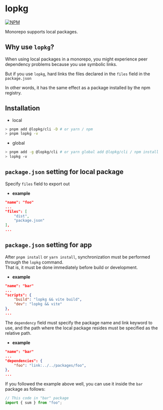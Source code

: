 # lopkg

[![NPM](https://img.shields.io/npm/v/@lopkg/cli)](https://www.npmjs.com/package/@lopkg/cli)

Monorepo supports local packages.

## Why use `lopkg`?

When using local packages in a monorepo, you might experience peer dependency problems because you use symbolic links.

But if you use `lopkg`, hard links the files declared in the `files` field in the `package.json`

In other words, it has the same effect as a package installed by the npm registry.

## Installation

- local

```sh
> pnpm add @lopkg/cli -D # or yarn / npm
> pnpm lopkg -v
```

- global

```sh
> pnpm add -g @lopkg/cli # or yarn global add @lopkg/cli / npm install -g @lopkg/cli
> lopkg -v
```

## `package.json` setting for local package

Specify `files` field to export out

- **example**

```json
"name": "foo"
...
"files": [
    "dist",
    "package.json"
],
...
```

## `package.json` setting for app

After `pnpm install` or `yarn install`, synchronization must be performed through the `lopkg` command.  
That is, it must be done immediately before build or development.

- **example**

```json
"name": "bar"
...
"scripts": {
    "build": "lopkg && vite build",
    "dev": "lopkg && vite"
},
...
```

The `dependency` field must specify the package name and link keyword to use, and the path where the local package resides must be specified as the relative path.

- **example**

```json
"name": "bar"
...
"dependencies": {
    "foo": "link:../../packages/foo",
},
...
```

If you followed the example above well, you can use it inside the `bar` package as follows:

```js
// This code in "bar" package
import { sum } from "foo";
```
